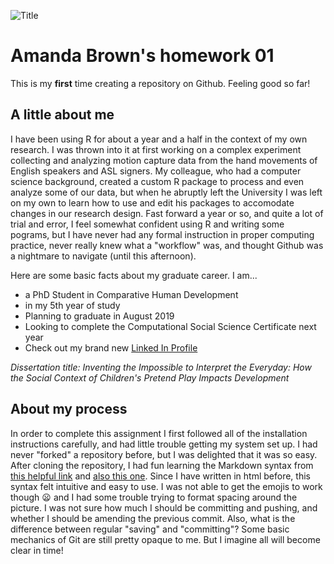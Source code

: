 
![](C:/Users/amand/OneDrive/Pictures/ABrown_0.jpg "Title")

# Amanda Brown's homework 01 

This is my **first** time creating a repository on Github. Feeling good so far!

## A little about me

I have been using R for about a year and a half in the context of my own research. I was thrown into it at first working on a complex experiment collecting and analyzing motion capture data from the hand movements of English speakers and ASL signers. My colleague, who had a computer science background, created a custom R package to process and even analyze some of our data, but when he abruptly left the University I was left on my own to learn how to use and edit his packages to accomodate changes in our research design. Fast forward a year or so, and quite a lot of trial and error, I feel somewhat confident using R and writing some pograms, but I have never had any formal instruction in proper computing practice, never really knew what a "workflow" was, and thought Github was a nightmare to navigate (until this afternoon). 

Here are some basic facts about my graduate career. I am...

- a PhD Student in Comparative Human Development
- in my 5th year of study
- Planning to graduate in August 2019
- Looking to complete the Computational Social Science Certificate next year
- Check out my brand new [Linked In Profile](www.linkedin.com/in/amandaroseb)

*Dissertation title: Inventing the Impossible to Interpret the Everyday: How the Social Context of Children's Pretend Play Impacts Development* 

## About my process

In order to complete this assignment I first followed all of the installation instructions carefully, and had little trouble getting my system set up. I had never "forked" a repository before, but I was delighted that it was so easy. After cloning the repository, I had fun learning the Markdown syntax from [this helpful link](https://daringfireball.net/projects/markdown/basics) and [also this one](https://guides.github.com/features/mastering-markdown/). Since I have written in html before, this syntax felt intuitive and easy to use. I was not able to get the emojis to work though :frowning: and I had some trouble trying to format spacing around the picture. I was not sure how much I should be committing and pushing, and whether I should be amending the previous commit. Also, what is the difference between regular "saving" and "committing"? Some basic mechanics of Git are still pretty opaque to me. But I imagine all will become clear in time!

